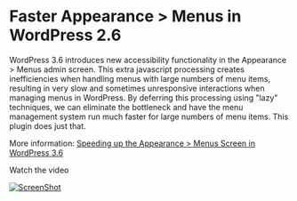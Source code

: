 Faster Appearance > Menus in WordPress 2.6
=======================

WordPress 3.6 introduces new accessibility functionality in the Appearance > Menus admin screen. This extra javascript processing creates inefficiencies when handling menus with large numbers of menu items, resulting in very slow and sometimes unresponsive interactions when managing menus in WordPress. By deferring this processing using "lazy" techniques, we can eliminate the bottleneck and have the menu management system run much faster for large numbers of menu items. This plugin does just that.

More information: <a href="http://sevenspark.com/wordpress/speeding-up-the-appearance-menus-screen-in-wordpress-3-6">Speeding up the Appearance > Menus Screen in WordPress 3.6</a>

Watch the video

[![ScreenShot](http://i.imgur.com/zPY0IFo.png)](http://www.youtube.com/watch?v=P1wOPN5zJzY&HD=1)
